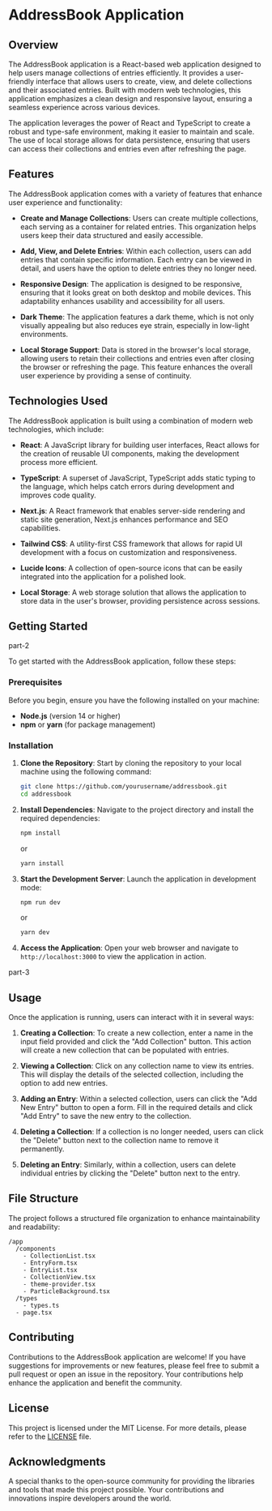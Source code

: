 # AddressBook Application

## Overview

The AddressBook application is a React-based web application designed to help users manage collections of entries efficiently. It provides a user-friendly interface that allows users to create, view, and delete collections and their associated entries. Built with modern web technologies, this application emphasizes a clean design and responsive layout, ensuring a seamless experience across various devices.

The application leverages the power of React and TypeScript to create a robust and type-safe environment, making it easier to maintain and scale. The use of local storage allows for data persistence, ensuring that users can access their collections and entries even after refreshing the page.

## Features

The AddressBook application comes with a variety of features that enhance user experience and functionality:

- **Create and Manage Collections**: Users can create multiple collections, each serving as a container for related entries. This organization helps users keep their data structured and easily accessible.

- **Add, View, and Delete Entries**: Within each collection, users can add entries that contain specific information. Each entry can be viewed in detail, and users have the option to delete entries they no longer need.

- **Responsive Design**: The application is designed to be responsive, ensuring that it looks great on both desktop and mobile devices. This adaptability enhances usability and accessibility for all users.

- **Dark Theme**: The application features a dark theme, which is not only visually appealing but also reduces eye strain, especially in low-light environments.

- **Local Storage Support**: Data is stored in the browser's local storage, allowing users to retain their collections and entries even after closing the browser or refreshing the page. This feature enhances the overall user experience by providing a sense of continuity.

## Technologies Used

The AddressBook application is built using a combination of modern web technologies, which include:

- **React**: A JavaScript library for building user interfaces, React allows for the creation of reusable UI components, making the development process more efficient.

- **TypeScript**: A superset of JavaScript, TypeScript adds static typing to the language, which helps catch errors during development and improves code quality.

- **Next.js**: A React framework that enables server-side rendering and static site generation, Next.js enhances performance and SEO capabilities.

- **Tailwind CSS**: A utility-first CSS framework that allows for rapid UI development with a focus on customization and responsiveness.

- **Lucide Icons**: A collection of open-source icons that can be easily integrated into the application for a polished look.

- **Local Storage**: A web storage solution that allows the application to store data in the user's browser, providing persistence across sessions.


## Getting Started

part-2

To get started with the AddressBook application, follow these steps:

### Prerequisites

Before you begin, ensure you have the following installed on your machine:

- **Node.js** (version 14 or higher)
- **npm** or **yarn** (for package management)

### Installation

1. **Clone the Repository**: Start by cloning the repository to your local machine using the following command:

   ```bash
   git clone https://github.com/yourusername/addressbook.git
   cd addressbook
   ```

2. **Install Dependencies**: Navigate to the project directory and install the required dependencies:

   ```bash
   npm install
   ```

   or

   ```bash
   yarn install
   ```

3. **Start the Development Server**: Launch the application in development mode:

   ```bash
   npm run dev
   ```

   or

   ```bash
   yarn dev
   ```

4. **Access the Application**: Open your web browser and navigate to `http://localhost:3000` to view the application in action.



part-3
## Usage

Once the application is running, users can interact with it in several ways:

1. **Creating a Collection**: To create a new collection, enter a name in the input field provided and click the "Add Collection" button. This action will create a new collection that can be populated with entries.

2. **Viewing a Collection**: Click on any collection name to view its entries. This will display the details of the selected collection, including the option to add new entries.

3. **Adding an Entry**: Within a selected collection, users can click the "Add New Entry" button to open a form. Fill in the required details and click "Add Entry" to save the new entry to the collection.

4. **Deleting a Collection**: If a collection is no longer needed, users can click the "Delete" button next to the collection name to remove it permanently.

5. **Deleting an Entry**: Similarly, within a collection, users can delete individual entries by clicking the "Delete" button next to the entry.

## File Structure

The project follows a structured file organization to enhance maintainability and readability:

```
/app
  /components
    - CollectionList.tsx
    - EntryForm.tsx
    - EntryList.tsx
    - CollectionView.tsx
    - theme-provider.tsx
    - ParticleBackground.tsx
  /types
    - types.ts
  - page.tsx
```

## Contributing

Contributions to the AddressBook application are welcome! If you have suggestions for improvements or new features, please feel free to submit a pull request or open an issue in the repository. Your contributions help enhance the application and benefit the community.

## License

This project is licensed under the MIT License. For more details, please refer to the [LICENSE](LICENSE) file.

## Acknowledgments

A special thanks to the open-source community for providing the libraries and tools that made this project possible. Your contributions and innovations inspire developers around the world.
